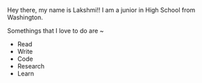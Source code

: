 Hey there, my name is Lakshmi!! I am a junior in High School from Washington. 

Somethings that I love to do are ~
- Read
- Write
- Code
- Research
- Learn 
